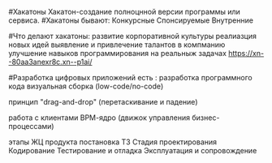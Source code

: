 #Хакатоны
Хакатон-создание полноцнной версии программы или сервиса.
#Хакатоны бывают: 
Конкурсные 
Спонсируемые
Внутренние

  #Что делают хакатоны:
развитие корпоративной культуры
реалиазция новых идей
выявление и привлечение талантов в компманию
улучшение навыков программирования на реальныж задачах
https://xn--80aa3anexr8c.xn--p1ai/
  

  #Разработка цифровых приложений
есть :
разработка программного кода
визуальная сборка (low-code/no-code)

принцип "drag-and-drop" (перетаскивание и падение) 

работа с клиентами
ВРМ-ядро (движок управления бизнес-процессами)

этапы ЖЦ продукта 
постановка ТЗ
Стадия проектирования
Кодирование
Тестирование и отладка
Эксплуатация и сопровождение
